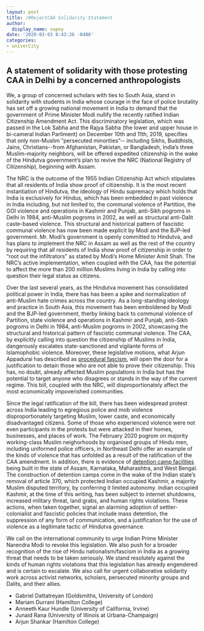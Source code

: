 ```yaml
---
layout: post
title: /#RejectCAA Solidarity Statement
author:
  display_name: sepoy
date: '2020-03-03 8:43:26 -0400'
categories:
- univerCity
---
```


## A statement of solidarity with those protesting CAA in Delhi by a concerned anthropologists


We, a group of concerned scholars with ties to South Asia, stand in solidarity with students in India whose courage in the face of police brutality has set off a growing national movement in India to demand that the government of Prime Minister Modi nullify the recently ratified Indian Citizenship Amendment Act. This discriminatory legislation, which was passed in the Lok Sabha and the Rajya Sabha (the lower and upper house in bi-cameral Indian Parliment) on December 10th and 11th, 2019, specifies that only non-Muslim “persecuted minorities”-- including Sikhs, Buddhists, Jains, Christians--from Afghanistan, Pakistan, or Bangladesh, India’s three Muslim-majority neighbors, will be offered expedited citizenship in the wake of the Hindutva government’s plan to revive the NRC (National Registry of Citizenship), beginning with Assam.

The NRC is the outcome of the 1955 Indian Citizenship Act which stipulates that all residents of India show proof of citizenship. It is the most recent instantiation of Hindutva, the ideology of Hindu supremacy which holds that India is exclusively for Hindus, which has been embedded in past violence in India including, but not limited to, the communal violence of Partition, the GOI violence and operations in Kashmir and Punjab, anti-Sikh pogroms in Delhi in 1984, anti-Muslim pogroms in 2002, as well as structural anti-Dalit caste-based violence. This structural and historical pattern of fascistic communal violence has now been made explicit by Modi and the BJP-led government. Mr. Modi’s government is openly committed to Hindutva, and has plans to implement the NRC in Assam as well as the rest of the country by requiring that all residents of India show proof of citizenship in order to “root out the infiltrators” as stated by Modi’s Home Minister Amit Shah. The NRC’s active implementation, when coupled with the CAA, has the potential to affect the more than 200 million Muslims living in India by calling into question their legal status as citizens.  

Over the last several years, as the Hindutva movement has consolidated political power in India, there has has been a spike and normalization of anti-Muslim hate crimes across the country. As a long-standing ideology and practice in South Asia, this movement has been emboldened by Modi and the BJP-led government, therby linking back to communal violence of Partition, state violence and operations in Kashmir and Punjab, anti-Sikh pogroms in Delhi in 1984, anti-Muslim pogroms in 2002, showcasing the structural and historical pattern of fascistic communal violence. The CAA, by explicitly calling into question the citizenship of Muslims in India, dangerously escalates state-sanctioned and vigilante forms of Islamophobic violence. Moreover, these legislative motions, what Arjun Appadurai has described as [procedural fascism](https://thewire.in/politics/unnao-citizenship-bill-violence-india), will open the door for a justification to detain those who are not able to prove their citizenship. This has, no doubt, already affected Muslim populations in India but has the potential to target anyone who disagrees or stands in the way of the current regime. This bill, coupled with the NRC, will disproportionately affect the most economically impoverished communities.

Since the legal ratification of the bill, there has been widespread protest across India leading to egregious police and mob violence disproportionately targeting Muslim, lower caste, and economically disadvantaged citizens.  Some of those who experienced violence were not even participants in the protests but were attacked in their homes, businesses, and places of work. The February 2020 pogrom on majority working-class Muslim neighorhoods by organised groups of Hindu men, including uniformed police officers, in Northeast Delhi offer an example of the kinds of violence that has unfolded as a result of the ratification of the CAA amendment. In addition, there is evidence of [detention camp facilities](https://www.freepressjournal.in/india/no-detention-centres-surely-you-are-joking-mr-prime-minister) being built in the state of Assam, Karnataka, Maharashtra, and West Bengal. The construction of detention camps come in the wake of the Indian state’s removal of article 370, which protected Indian occupied Kashmir, a majority Muslim disputed territory, by conferring it limited autonomy. Indian occupied Kashmir, at the time of this writing, has been subject to internet shutdowns, increased military threat, land grabs, and human rights violations. These actions, when taken together, signal an alarming adoption of settler-colonialist and fascistic policies that include mass detention, the suppression of any form of communication, and a justification for the use of violence as a legitimate tactic of Hindutva governance.  

We call on the international community to urge Indian Prime Minister Narendra Modi to revoke this legislation. We also push for a broader recognition of the rise of Hindu nationalism/fascism in India as a growing threat that needs to be taken seriously. We stand resolutely against the kinds of human rights violations that this legislation has already engendered and is certain to escalate. We also call for urgent collaborative solidarity work across activist networks, scholars, persecuted minority groups and Dalits, and their allies.

* Gabriel Dattatreyan (Goldsmiths, University of London)
* Mariam Durrani (Hamilton College)
* Anneeth Kaur Hundle (University of California, Irvine)
* Junaid Rana (University of Illinois at Urbana-Champaign)
* Arjun Shankar (Hamilton College)
